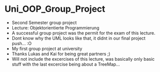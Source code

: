 # Uni_OOP_Group_Project
- Second Semester group project
- Lecture: Objektorientierte Programmierung
- A successful group project was the permit for the exam of this lecture.
- Dont know why the UML looks like that, it didnt in our final project push... :O
- My first group project at university
- Thanks Lukas and Kai for being great partners ;)
- Will not include the excercises of this lecture, was basically only basic stuff with the last excercise being about a TreeMap...

